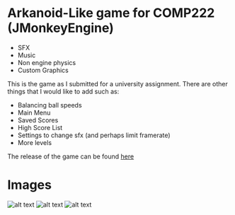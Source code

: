 # Arkanoid-Like game for COMP222 (JMonkeyEngine)

* SFX
* Music
* Non engine physics
* Custom Graphics

This is the game as I submitted for a university assignment. There are other things that I would like to add such as:

* Balancing ball speeds
* Main Menu
* Saved Scores
* High Score List
* Settings to change sfx (and perhaps limit framerate)
* More levels

The release of the game can be found [here](https://github.com/OleeL/Arkanoid-like-game-JMonkey-Engine/releases)

# Images

![alt text](https://i.gyazo.com/f895c888409bd7a3ba346d8aed9cb8d0.png "Starting the game")
![alt text](https://i.gyazo.com/a71f85ff7a74c06d2842894d2e263870.png "Arrow Pointing")
![alt text](https://i.gyazo.com/a4f1f01e06d577d90a614f59f20e9193.png "Paused Game")
